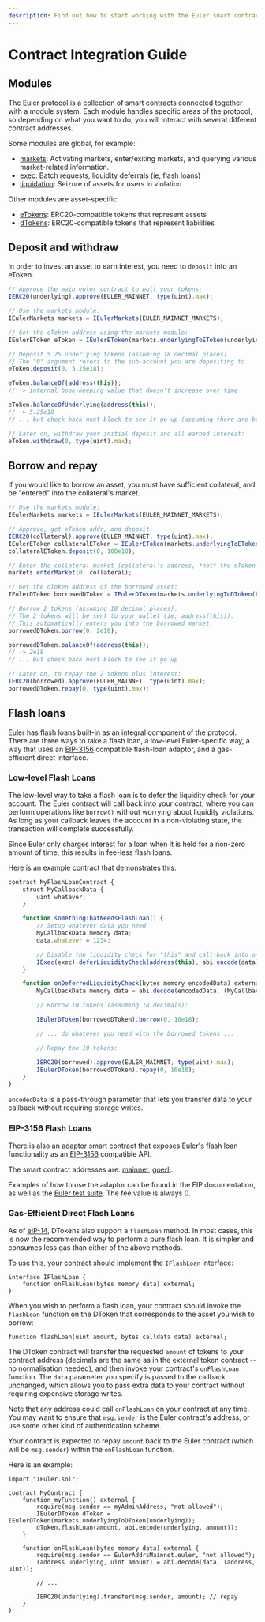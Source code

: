 ```yaml
---
description: Find out how to start working with the Euler smart contracts
---
```


# Contract Integration Guide

## Modules

The Euler protocol is a collection of smart contracts connected together with a module system. Each module handles specific areas of the protocol, so depending on what you want to do, you will interact with several different contract addresses.

Some modules are global, for example:

* [markets](https://docs.euler.finance/developers/gettting-started/contract-reference#ieulermarkets): Activating markets, enter/exiting markets, and querying various market-related information.
* [exec](https://docs.euler.finance/developers/gettting-started/contract-reference#ieulerexec): Batch requests, liquidity deferrals (ie, flash loans)
* [liquidation](https://docs.euler.finance/developers/gettting-started/contract-reference#ieulerliquidation): Seizure of assets for users in violation

Other modules are asset-specific:

* [eTokens](https://docs.euler.finance/developers/gettting-started/contract-reference#ieuleretoken): ERC20-compatible tokens that represent assets
* [dTokens](https://docs.euler.finance/developers/gettting-started/contract-reference#ieulerdtoken): ERC20-compatible tokens that represent liabilities

## Deposit and withdraw

In order to invest an asset to earn interest, you need to `deposit` into an eToken.

```javascript
// Approve the main euler contract to pull your tokens:
IERC20(underlying).approve(EULER_MAINNET, type(uint).max);

// Use the markets module:
IEulerMarkets markets = IEulerMarkets(EULER_MAINNET_MARKETS);

// Get the eToken address using the markets module:
IEulerEToken eToken = IEulerEToken(markets.underlyingToEToken(underlying));

// Deposit 5.25 underlying tokens (assuming 18 decimal places)
// The "0" argument refers to the sub-account you are depositing to.
eToken.deposit(0, 5.25e18);

eToken.balanceOf(address(this));
// -> internal book-keeping value that doesn't increase over time

eToken.balanceOfUnderlying(address(this));
// -> 5.25e18
// ... but check back next block to see it go up (assuming there are borrowers)

// Later on, withdraw your initial deposit and all earned interest:
eToken.withdraw(0, type(uint).max);
```

## Borrow and repay

If you would like to borrow an asset, you must have sufficient collateral, and be "entered" into the collateral's market.

```javascript
// Use the markets module:
IEulerMarkets markets = IEulerMarkets(EULER_MAINNET_MARKETS);

// Approve, get eToken addr, and deposit:
IERC20(collateral).approve(EULER_MAINNET, type(uint).max);
IEulerEToken collateralEToken = IEulerEToken(markets.underlyingToEToken(collateral));
collateralEToken.deposit(0, 100e18);

// Enter the collateral market (collateral's address, *not* the eToken address):
markets.enterMarket(0, collateral);

// Get the dToken address of the borrowed asset:
IEulerDToken borrowedDToken = IEulerDToken(markets.underlyingToDToken(borrowed));

// Borrow 2 tokens (assuming 18 decimal places).
// The 2 tokens will be sent to your wallet (ie, address(this)).
// This automatically enters you into the borrowed market.
borrowedDToken.borrow(0, 2e18);

borrowedDToken.balanceOf(address(this));
// -> 2e18
// ... but check back next block to see it go up

// Later on, to repay the 2 tokens plus interest:
IERC20(borrowed).approve(EULER_MAINNET, type(uint).max);
borrowedDToken.repay(0, type(uint).max);
```

## Flash loans

Euler has flash loans built-in as an integral component of the protocol. There are three ways to take a flash loan, a low-level Euler-specific way, a way that uses an [EIP-3156](https://eips.ethereum.org/EIPS/eip-3156) compatible flash-loan adaptor, and a gas-efficient direct interface.

### Low-level Flash Loans

The low-level way to take a flash loan is to defer the liquidity check for your account. The Euler contract will call back into your contract, where you can perform operations like `borrow()` without worrying about liquidity violations. As long as your callback leaves the account in a non-violating state, the transaction will complete successfully.

Since Euler only charges interest for a loan when it is held for a non-zero amount of time, this results in fee-less flash loans.

Here is an example contract that demonstrates this:

```javascript
contract MyFlashLoanContract {
    struct MyCallbackData {
        uint whatever;
    }

    function somethingThatNeedsFlashLoan() {
        // Setup whatever data you need
        MyCallbackData memory data;
        data.whatever = 1234;

        // Disable the liquidity check for "this" and call-back into onDeferredLiquidityCheck:
        IExec(exec).deferLiquidityCheck(address(this), abi.encode(data));
    }

    function onDeferredLiquidityCheck(bytes memory encodedData) external override {
        MyCallbackData memory data = abi.decode(encodedData, (MyCallbackData));

        // Borrow 10 tokens (assuming 18 decimals):

        IEulerDToken(borrowedDToken).borrow(0, 10e18);

        // ... do whatever you need with the borrowed tokens ...

        // Repay the 10 tokens:

        IERC20(borrowed).approve(EULER_MAINNET, type(uint).max);
        IEulerDToken(borrowedDToken).repay(0, 10e18);
    }
}
```

`encodedData` is a pass-through parameter that lets you transfer data to your callback without requiring storage writes.

### EIP-3156 Flash Loans

There is also an adaptor smart contract that exposes Euler's flash loan functionality as an [EIP-3156](https://eips.ethereum.org/EIPS/eip-3156) compatible API.

The smart contract addresses are: [mainnet](https://etherscan.io/address/0x07df2ad9878F8797B4055230bbAE5C808b8259b3), [goerli](https://goerli.etherscan.io/address/0xA119432BE658449C315E0a1054eab8a9057DE280).

Examples of how to use the adaptor can be found in the EIP documentation, as well as the [Euler test suite](https://github.com/euler-xyz/euler-contracts/blob/master/contracts/test/FlashLoanAdaptorTest.sol). The fee value is always 0.

### Gas-Efficient Direct Flash Loans

As of [eIP-14](https://forum.euler.finance/t/eip-14-contract-upgrades/305), DTokens also support a `flashLoan` method. In most cases, this is now the recommended way to perform a pure flash loan. It is simpler and consumes less gas than either of the above methods. 

To use this, your contract should implement the `IFlashLoan` interface:

    interface IFlashLoan {
        function onFlashLoan(bytes memory data) external;
    }

When you wish to perform a flash loan, your contract should invoke the `flashLoan` function on the DToken that corresponds to the asset you wish to borrow:

    function flashLoan(uint amount, bytes calldata data) external;

The DToken contract will transfer the requested `amount` of tokens to your contract address (decimals are the same as in the external token contract -- no normalisation needed), and then invoke your contract's `onFlashLoan` function. The `data` parameter you specify is passed to the callback unchanged, which allows you to pass extra data to your contract without requiring expensive storage writes.

Note that any address could call `onFlashLoan` on your contract at any time. You may want to ensure that `msg.sender` is the Euler contract's address, or use some other kind of authentication scheme.

Your contract is expected to repay `amount` back to the Euler contract (which will be `msg.sender`) within the `onFlashLoan` function.

Here is an example:

    import "IEuler.sol";

    contract MyContract {
        function myFunction() external {
            require(msg.sender == myAdminAddress, "not allowed");
            IEulerDToken dToken = IEulerDToken(markets.underlyingToDToken(underlying));
            dToken.flashLoan(amount, abi.encode(underlying, amount));
        }

        function onFlashLoan(bytes memory data) external {
            require(msg.sender == EulerAddrsMainnet.euler, "not allowed");
            (address underlying, uint amount) = abi.decode(data, (address, uint));

            // ...

            IERC20(underlying).transfer(msg.sender, amount); // repay
        }
    }
